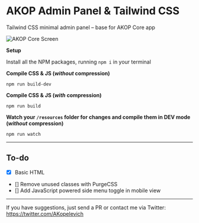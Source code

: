 # AKOP Admin Panel & Tailwind CSS
Tailwind CSS minimal admin panel – base for AKOP Core app

![AKOP Core Screen](https://s3-us-west-2.amazonaws.com/img.akop.com.br/akop-core-admin-tailwind-css.png)

**Setup**

Install all the NPM packages, running
 `npm i` in your terminal

**Compile CSS & JS (_without_ compression)**
 
`npm run build-dev`

**Compile CSS & JS (_with_ compression)**
 
`npm run build`

**Watch your `/resources` folder for changes and compile them in DEV mode (_without_ compression)** 

`npm run watch`

---

## To-do

- [x] Basic HTML
- [] Remove unused classes with PurgeCSS
- [] Add JavaScript powered side menu toggle in mobile view

---

If you have suggestions, just send a PR or contact me via Twitter: https://twitter.com/AKopelevich
